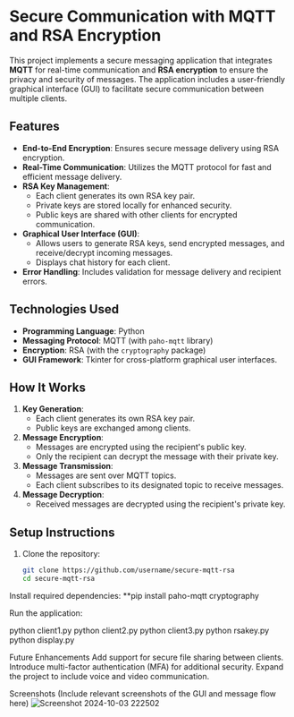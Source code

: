 
# Secure Communication with MQTT and RSA Encryption

This project implements a secure messaging application that integrates **MQTT** for real-time communication and **RSA encryption** to ensure the privacy and security of messages. The application includes a user-friendly graphical interface (GUI) to facilitate secure communication between multiple clients.

## Features
- **End-to-End Encryption**: Ensures secure message delivery using RSA encryption.
- **Real-Time Communication**: Utilizes the MQTT protocol for fast and efficient message delivery.
- **RSA Key Management**:
  - Each client generates its own RSA key pair.
  - Private keys are stored locally for enhanced security.
  - Public keys are shared with other clients for encrypted communication.
- **Graphical User Interface (GUI)**:
  - Allows users to generate RSA keys, send encrypted messages, and receive/decrypt incoming messages.
  - Displays chat history for each client.
- **Error Handling**: Includes validation for message delivery and recipient errors.

## Technologies Used
- **Programming Language**: Python
- **Messaging Protocol**: MQTT (with `paho-mqtt` library)
- **Encryption**: RSA (with the `cryptography` package)
- **GUI Framework**: Tkinter for cross-platform graphical user interfaces.

## How It Works
1. **Key Generation**:
   - Each client generates its own RSA key pair.
   - Public keys are exchanged among clients.
2. **Message Encryption**:
   - Messages are encrypted using the recipient's public key.
   - Only the recipient can decrypt the message with their private key.
3. **Message Transmission**:
   - Messages are sent over MQTT topics.
   - Each client subscribes to its designated topic to receive messages.
4. **Message Decryption**:
   - Received messages are decrypted using the recipient's private key.

## Setup Instructions
1. Clone the repository:
   ```bash
   git clone https://github.com/username/secure-mqtt-rsa
   cd secure-mqtt-rsa
Install required dependencies:
**pip install paho-mqtt cryptography

Run the application:

python client1.py
python client2.py
python client3.py
python rsakey.py
python display.py


Future Enhancements
Add support for secure file sharing between clients.
Introduce multi-factor authentication (MFA) for additional security.
Expand the project to include voice and video communication.

Screenshots
(Include relevant screenshots of the GUI and message flow here)
![Screenshot 2024-10-03 222502](https://github.com/user-attachments/assets/d080a52b-594d-4468-adf0-4d78d3c57996)
